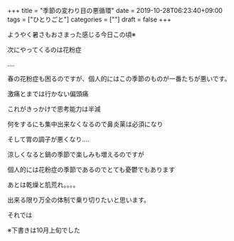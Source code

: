 +++
title = "季節の変わり目の悪循環"
date = 2019-10-28T06:23:40+09:00
tags = ["ひとりごと"]
categories = [""]
draft = false
+++

ようやく暑さもおさまった感じる今日この頃※

次にやってくるのは花粉症

....

春の花粉症も困るのですが、個人的にはこの季節のものが一番たちが悪いです。

激痛とまでは行かない偏頭痛

これがきっかけで思考能力は半減

何をするにも集中出来なくなるので鼻炎薬は必須になり

そして胃の調子が悪くなり....

涼しくなると鍋の季節で楽しみも増えるのですが

個人的には花粉症の季節であるのでとても憂鬱でもあります

あとは乾燥と肌荒れ。。。。

出来る限り万全の体制で乗り切りたいと思います。

それでは

※下書きは10月上旬でした
